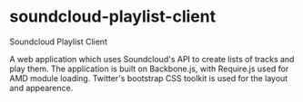 soundcloud-playlist-client
==========================

Soundcloud Playlist Client

A web application which uses Soundcloud's API to create lists of tracks and play them. The application is built on Backbone.js, with Require.js used for AMD module loading. Twitter's bootstrap CSS toolkit is used for the layout and appearence.
